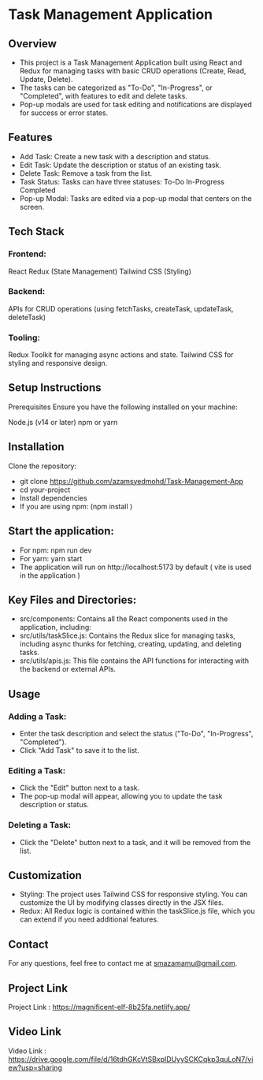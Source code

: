 

# Task Management Application
## Overview
- This project is a Task Management Application built using React and Redux for managing tasks with basic CRUD operations (Create, Read, Update, Delete). 
- The tasks can be categorized as "To-Do", "In-Progress", or "Completed", with features to edit and delete tasks. 
- Pop-up modals are used for task editing and notifications are displayed for success or error states.

## Features
-  Add Task: Create a new task with a description and status.
-  Edit Task: Update the description or status of an existing task.
-  Delete Task: Remove a task from the list.
 - Task Status: Tasks can have three statuses:
    To-Do
    In-Progress
    Completed
 - Pop-up Modal: Tasks are edited via a pop-up modal that centers on the screen.
## Tech Stack
### Frontend:

 React
 Redux (State Management)
 Tailwind CSS (Styling)
### Backend:

 APIs for CRUD operations (using fetchTasks, createTask, updateTask, deleteTask)
### Tooling:
  Redux Toolkit for managing async actions and state.
  Tailwind CSS for styling and responsive design.
## Setup Instructions
  Prerequisites
  Ensure you have the following installed on your machine:

  Node.js (v14 or later)
  npm or yarn
## Installation
 Clone the repository:

 -  git clone https://github.com/azamsyedmohd/Task-Management-App
 -  cd your-project
 -  Install dependencies
 -  If you are using npm: (npm install )

## Start the application:

 - For npm: npm run dev
 - For yarn: yarn start
 - The application will run on http://localhost:5173 by default ( vite is used in the application )


## Key Files and Directories:
 - src/components: Contains all the React components used in the application, including:
 - src/utils/taskSlice.js: Contains the Redux slice for managing tasks, including async thunks for fetching, creating, updating, and deleting tasks.
 - src/utils/apis.js: This file contains the API functions for interacting with the backend or external APIs.

## Usage
 ### Adding a Task:

   - Enter the task description and select the status ("To-Do", "In-Progress", "Completed").
   - Click "Add Task" to save it to the list.
 ### Editing a Task:

  -  Click the "Edit" button next to a task.
  -  The pop-up modal will appear, allowing you to update the task description or status.
 ### Deleting a Task:
   - Click the "Delete" button next to a task, and it will be removed from the list.
## Customization
 - Styling: The project uses Tailwind CSS for responsive styling. You can customize the UI by modifying classes directly in the JSX files.
 - Redux: All Redux logic is contained within the taskSlice.js file, which you can extend if you need additional features.

## Contact
 For any questions, feel free to contact me at smazamamu@gmail.com.
## Project Link
 Project Link : https://magnificent-elf-8b25fa.netlify.app/
## Video Link
 Video Link : https://drive.google.com/file/d/16tdhGKcVtSBxpIDUyySCKCqkp3quLoN7/view?usp=sharing
